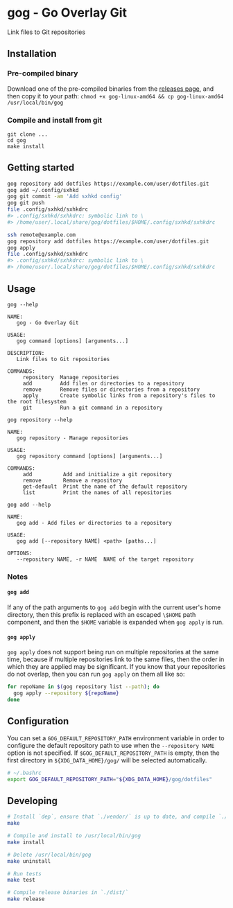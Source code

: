 # gog - Go Overlay Git

Link files to Git repositories

## Installation

### Pre-compiled binary

Download one of the pre-compiled binaries from the
[releases page](https://github.com/andornaut/gog/releases), and then copy it to
your path: `chmod +x gog-linux-amd64 && cp gog-linux-amd64 /usr/local/bin/gog`

### Compile and install from git

```
git clone ...
cd gog
make install
```

## Getting started

```bash
gog repository add dotfiles https://example.com/user/dotfiles.git
gog add ~/.config/sxhkd
gog git commit -am 'Add sxhkd config'
gog git push
file .config/sxhkd/sxhkdrc 
#> .config/sxhkd/sxhkdrc: symbolic link to \
#> /home/user/.local/share/gog/dotfiles/$HOME/.config/sxhkd/sxhkdrc

ssh remote@example.com
gog repository add dotfiles https://example.com/user/dotfiles.git
gog apply
file .config/sxhkd/sxhkdrc 
#> .config/sxhkd/sxhkdrc: symbolic link to \
#> /home/user/.local/share/gog/dotfiles/$HOME/.config/sxhkd/sxhkdrc
```

## Usage

`gog --help`

```
NAME:
   gog - Go Overlay Git

USAGE:
   gog command [options] [arguments...]

DESCRIPTION:
   Link files to Git repositories

COMMANDS:
     repository  Manage repositories
     add         Add files or directories to a repository
     remove      Remove files or directories from a repository
     apply       Create symbolic links from a repository's files to the root filesystem
     git         Run a git command in a repository
```

`gog repository --help`

```
NAME:
   gog repository - Manage repositories

USAGE:
   gog repository command [options] [arguments...]

COMMANDS:
     add          Add and initialize a git repository
     remove       Remove a repository
     get-default  Print the name of the default repository
     list         Print the names of all repositories
```

`gog add --help`

```
NAME:
   gog add - Add files or directories to a repository

USAGE:
   gog add [--repository NAME] <path> [paths...]

OPTIONS:
   --repository NAME, -r NAME  NAME of the target repository
```

### Notes

#### `gog add`

If any of the path arguments to `gog add` begin with the current user's home
directory, then this prefix is replaced with an escaped `\$HOME` path
component, and then the `$HOME` variable is expanded when `gog apply` is run.

#### `gog apply`

`gog apply` does not support being run on multiple repositories at the same
time, because if multiple repositories link to the same files, then the order
in which they are applied may be significant. If you know that your
repositories do not overlap, then you can run `gog apply` on them all like so:

```bash
for repoName in $(gog repository list --path); do 
  gog apply --repository ${repoName}
done
```

## Configuration

You can set a `GOG_DEFAULT_REPOSITORY_PATH` environment variable in order to
configure the default repository path to use when the `--repository NAME` option
is not specified. If `$GOG_DEFAULT_REPOSITORY_PATH` is empty, then the first
directory in `${XDG_DATA_HOME}/gog/` will be selected automatically.

```bash
# ~/.bashrc
export GOG_DEFAULT_REPOSITORY_PATH="${XDG_DATA_HOME}/gog/dotfiles"
``` 

## Developing

```bash
# Install `dep`, ensure that `./vendor/` is up to date, and compile `./gog`
make

# Compile and install to /usr/local/bin/gog
make install

# Delete /usr/local/bin/gog
make uninstall

# Run tests
make test

# Compile release binaries in `./dist/`
make release
```
